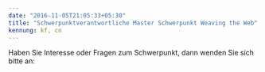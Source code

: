 ```yaml
---
date: "2016-11-05T21:05:33+05:30"
title: "Schwerpunktverantwortliche Master Schwerpunkt Weaving the Web"
kennung: kf, cn
---
```


Haben Sie Interesse oder Fragen zum Schwerpunkt, dann wenden Sie sich bitte an: 